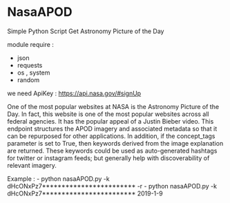 # NasaAPOD
Simple Python Script Get Astronomy Picture of the Day

module require :
  - json
  - requests
  - os , system
  - random


we need ApiKey : https://api.nasa.gov/#signUp


One of the most popular websites at NASA is the Astronomy Picture of the Day. In fact, this website is one of the most popular websites across all federal agencies. It has the popular appeal of a Justin Bieber video. This endpoint structures the APOD imagery and associated metadata so that it can be repurposed for other applications. In addition, if the concept_tags parameter is set to True, then keywords derived from the image explanation are returned. These keywords could be used as auto-generated hashtags for twitter or instagram feeds; but generally help with discoverability of relevant imagery.


Example :
      - python nasaAPOD.py -k dHcONxPz7************************ -r
 	    - python nasaAPOD.py -k dHcONxPz7************************ 2019-1-9
